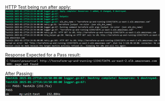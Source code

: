 HTTP Test being run after apply:
![alt text](./screenshots/test_run.png)

Response Expected for a Pass result:
![alt text](./screenshots/server_response.png)

After Passing:
![alt text](./screenshots/pass_result.png)